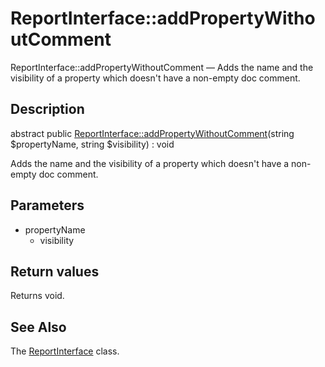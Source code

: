 ReportInterface::addPropertyWithoutComment
================

ReportInterface::addPropertyWithoutComment — Adds the name and the visibility of a property which doesn't have a non-empty doc comment.

Description
---------------


abstract public [ReportInterface::addPropertyWithoutComment](https://github.com/lingtalfi/DocTools/blob/master/doc/api/DocTools/Report/ReportInterface/addPropertyWithoutComment.md)(string $propertyName, string $visibility) : void




Adds the name and the visibility of a property which doesn't have a non-empty doc comment.




Parameters
--------------

- propertyName
    - visibility
    

Return values
----------------

Returns void.









See Also
-----------

The [ReportInterface](https://github.com/lingtalfi/DocTools/blob/master/doc/api/DocTools/Report/ReportInterface.md) class.
